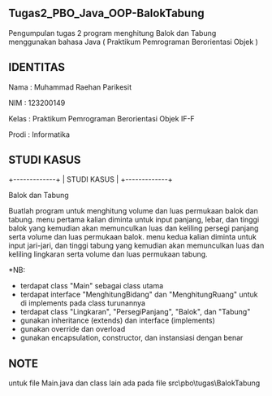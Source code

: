 ## Tugas2_PBO_Java_OOP-BalokTabung
Pengumpulan tugas 2 program menghitung Balok dan Tabung menggunakan bahasa Java ( Praktikum Pemrograman Berorientasi Objek )
## IDENTITAS
Nama  : Muhammad Raehan Parikesit

NIM   : 123200149

Kelas : Praktikum Pemrograman Berorientasi Objek IF-F

Prodi : Informatika
## STUDI KASUS 
+-------------+
| STUDI KASUS |
+-------------+

Balok dan Tabung

Buatlah program untuk menghitung volume dan luas permukaan balok dan tabung.
menu pertama kalian diminta untuk input panjang, lebar, dan tinggi balok yang kemudian akan memunculkan luas dan keliling persegi panjang serta volume dan luas permukaan balok.
menu kedua kalian diminta untuk input jari-jari, dan tinggi tabung yang kemudian akan memunculkan luas 
dan keliling lingkaran serta volume dan luas permukaan tabung.

*NB:
- terdapat class "Main" sebagai class utama
- terdapat interface "MenghitungBidang" dan "MenghitungRuang" untuk di implements pada class turunannya
- terdapat class "Lingkaran", "PersegiPanjang", "Balok", dan "Tabung"
- gunakan inheritance (extends) dan interface (implements)
- gunakan override dan overload
- gunakan encapsulation, constructor, dan instansiasi dengan benar


## NOTE
untuk file Main.java dan class lain ada pada file src\pbo\tugas\BalokTabung


